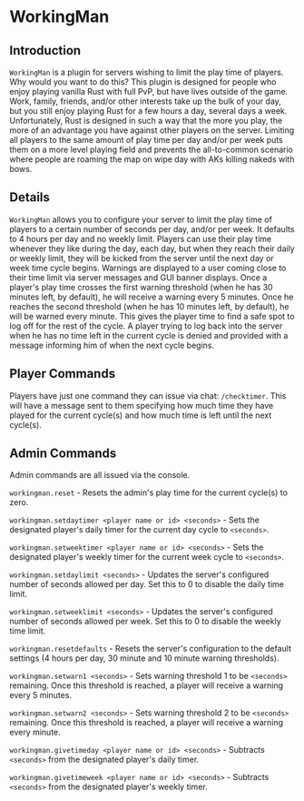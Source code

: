 # WorkingMan

## Introduction

`WorkingMan` is a plugin for servers wishing to limit the play time of players. Why would you want to do this? This plugin is designed for people who enjoy playing vanilla Rust with full PvP, but have lives outside of the game. Work, family, friends, and/or other interests take up the bulk of your day, but you still enjoy playing Rust for a few hours a day, several days a week. Unfortunately, Rust is designed in such a way that the more you play, the more of an advantage you have against other players on the server. Limiting all players to the same amount of play time per day and/or per week puts them on a more level playing field and prevents the all-to-common scenario where people are roaming the map on wipe day with AKs killing nakeds with bows.

## Details

`WorkingMan` allows you to configure your server to limit the play time of players to a certain number of seconds per day, and/or per week. It defaults to 4 hours per day and no weekly limit. Players can use their play time whenever they like during the day, each day, but when they reach their daily or weekly limit, they will be kicked from the server until the next day or week time cycle begins. Warnings are displayed to a user coming close to their time limit via server messages and GUI banner displays. Once a player's play time crosses the first warning threshold (when he has 30 minutes left, by default), he will receive a warning every 5 minutes. Once he reaches the second threshold (when he has 10 minutes left, by default), he will be warned every minute. This gives the player time to find a safe spot to log off for the rest of the cycle. A player trying to log back into the server when he has no time left in the current cycle is denied and provided with a message informing him of when the next cycle begins.

## Player Commands

Players have just one command they can issue via chat: `/checktimer`. This will have a message sent to them specifying how much time they have played for the current cycle(s) and how much time is left until the next cycle(s).

## Admin Commands
Admin commands are all issued via the console.

`workingman.reset` - Resets the admin's play time for the current cycle(s) to zero.

`workingman.setdaytimer <player name or id> <seconds>` - Sets the designated player's daily timer for the current day cycle to `<seconds>`.

`workingman.setweektimer <player name or id> <seconds>` - Sets the designated player's weekly timer for the current week cycle to `<seconds>`.

`workingman.setdaylimit <seconds>` - Updates the server's configured number of seconds allowed per day. Set this to 0 to disable the daily time limit.

`workingman.setweeklimit <seconds>` - Updates the server's configured number of seconds allowed per week. Set this to 0 to disable the weekly time limit.

`workingman.resetdefaults` - Resets the server's configuration to the default settings (4 hours per day, 30 minute and 10 minute warning thresholds).

`workingman.setwarn1 <seconds>` - Sets warning threshold 1 to be `<seconds>` remaining. Once this threshold is reached, a player will receive a warning every 5 minutes.

`workingman.setwarn2 <seconds>` - Sets warning threshold 2 to be `<seconds>` remaining. Once this threshold is reached, a player will receive a warning every minute.

`workingman.givetimeday <player name or id> <seconds>` - Subtracts `<seconds>` from the designated player's daily timer.

`workingman.givetimeweek <player name or id> <seconds>` - Subtracts `<seconds>` from the designated player's weekly timer.

